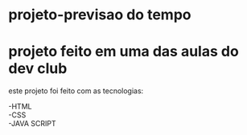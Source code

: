 # projeto-previsao do tempo 

<h1>projeto feito em uma das aulas do dev club</h1>

<p>este projeto foi feito com as tecnologias:</p>
-HTML
<br>
-CSS
<br>
-JAVA SCRIPT

